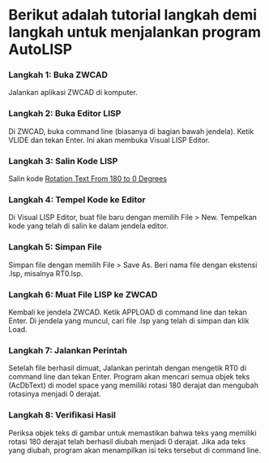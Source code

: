 # Berikut adalah tutorial langkah demi langkah untuk menjalankan program AutoLISP

### Langkah 1: Buka ZWCAD

Jalankan aplikasi ZWCAD di komputer.

### Langkah 2: Buka Editor LISP

Di ZWCAD, buka command line (biasanya di bagian bawah jendela).
Ketik VLIDE dan tekan Enter. Ini akan membuka Visual LISP Editor.

### Langkah 3: Salin Kode LISP
Salin kode [Rotation Text From 180 to 0 Degrees](https://github.com/NEAR07/Program-AutoLisp-ZWCAD/blob/main/PROFILE/Rotation%20Text%20From%20180%20to%200%20Degrees/RT0%20Rotation%20180%20to%200.lsp)

### Langkah 4: Tempel Kode ke Editor
Di Visual LISP Editor, buat file baru dengan memilih File > New.
Tempelkan kode yang telah di salin ke dalam jendela editor.

### Langkah 5: Simpan File
Simpan file dengan memilih File > Save As.
Beri nama file dengan ekstensi .lsp, misalnya RT0.lsp.

### Langkah 6: Muat File LISP ke ZWCAD
Kembali ke jendela ZWCAD.
Ketik APPLOAD di command line dan tekan Enter.
Di jendela yang muncul, cari file .lsp yang telah di simpan dan klik Load.

### Langkah 7: Jalankan Perintah
Setelah file berhasil dimuat, Jalankan perintah dengan mengetik RT0 di command line dan tekan Enter.
Program akan mencari semua objek teks (AcDbText) di model space yang memiliki rotasi 180 derajat dan mengubah rotasinya menjadi 0 derajat.

### Langkah 8: Verifikasi Hasil
Periksa objek teks di gambar untuk memastikan bahwa teks yang memiliki rotasi 180 derajat telah berhasil diubah menjadi 0 derajat.
Jika ada teks yang diubah, program akan menampilkan isi teks tersebut di command line.
